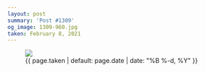 ```yaml
---
layout: post
summary: 'Post #1309'
og_image: 1309-960.jpg
taken: February 8, 2021
---
```


<figure class="post">
<img sizes="(min-width: 700px) 50vw, calc(100vw - 2rem)" src="{{ site.assets_url }}/1309-480.jpg" srcset="{{ site.assets_url }}/1309-240.jpg 240w, {{ site.assets_url }}/1309-480.jpg 480w, {{ site.assets_url }}/1309-720.jpg 720w, {{ site.assets_url }}/1309-960.jpg 960w"/>
<figcaption>
<time>{{ page.taken | default: page.date | date: "%B %-d, %Y" }}</time>
</figcaption>
</figure>
